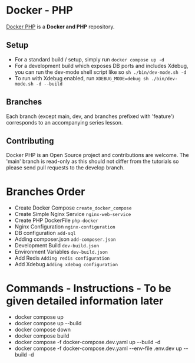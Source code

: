 # Docker - PHP

[Docker PHP][1] is a **Docker and PHP** repository.

## Setup

- For a standard build / setup, simply run
  `docker compose up -d `
- For a development build which exposes DB ports and includes Xdebug, you can run the dev-mode shell script like so
  `sh ./bin/dev-mode.sh -d`
- To run with Xdebug enabled, run
  `XDEBUG_MODE=debug sh ./bin/dev-mode.sh -d --build`

## Branches

Each branch (except main, dev, and branches prefixed with 'feature') corresponds to an accompanying series lesson.

## Contributing

Docker PHP is an Open Source project and contributions are welcome. The 'main' branch is read-only as this should not differ from the tutorials so please send pull requests to the develop branch.

[1]: https://github.com/sandeeptech27/docker-php

# Branches Order

- Create Docker Compose `create_docker_compose`
- Create Simple Nginx Service `nginx-web-service`
- Create PHP DockerFile `php-docker`
- Nginx Configuration `nginx-configuration`
- DB configuration `add-sql`
- Adding composer.json `add-composer.json`
- Development Build `dev-build.json`
- Environment Variables `dev-build.json`
- Add Redis `Adding redis configuration`
- Add Xdebug `Adding xdebug configuration`

# Commands - Instructions - To be given detailed information later

- docker compose up
- docker compose up --build
- docker compose down
- docker compose build
- docker compose -f docker-compose.dev.yaml up --build -d
- docker compose -f docker-compose.dev.yaml --env-file .env.dev up --build -d
